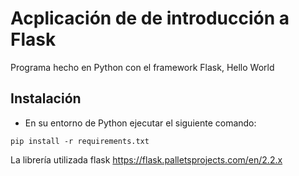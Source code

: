 # Acplicación de de introducción a Flask

Programa hecho en Python con el framework Flask, Hello World

## Instalación

- En su entorno de Python ejecutar el siguiente comando:

```
pip install -r requirements.txt
```

La librería utilizada flask https://flask.palletsprojects.com/en/2.2.x